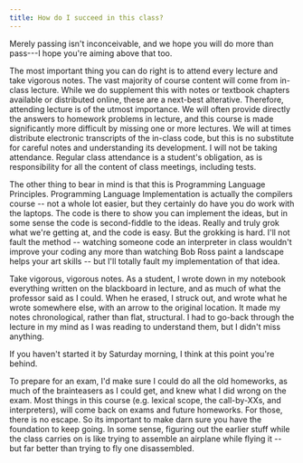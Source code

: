 ```yaml
---
title: How do I succeed in this class?
---
```


Merely passing isn't inconceivable, and we hope you will do more than
pass---I hope you're aiming above that too.

The most important thing you can do right is to attend every lecture
and take vigorous notes. The vast majority of course content will come
from in-class lecture. While we do supplement this with notes or
textbook chapters available or distributed online, these are a
next-best alterative. Therefore, attending lecture is of the utmost
importance. We will often provide directly the answers to homework
problems in lecture, and this course is made significantly more
difficult by missing one or more lectures. We will at times distribute
electronic transcripts of the in-class code, but this is no substitute
for careful notes and understanding its development. I will not be
taking attendance. Regular class attendance is a student's obligation,
as is responsibility for all the content of class meetings, including
tests.

The other thing to bear in mind is that this is Programming Language
Principles. Programming Language Implementation is actually the
compilers course -- not a whole lot easier, but they certainly do have
you do work with the laptops. The code is there to show you can
implement the ideas, but in some sense the code is second-fiddle to
the ideas. Really and truly grok what we're getting at, and the code
is easy. But the grokking is hard. I'll not fault the method --
watching someone code an interpreter in class wouldn't improve your
coding any more than watching Bob Ross paint a landscape helps your
art skills -- but I'll totally fault my implementation of that idea.

Take vigorous, vigorous notes. As a student, I wrote down in my
notebook everything written on the blackboard in lecture, and as much
of what the professor said as I could. When he erased, I struck out,
and wrote what he wrote somewhere else, with an arrow to the original
location. It made my notes chronological, rather than flat,
structural. I had to go-back through the lecture in my mind as I was
reading to understand them, but I didn't miss anything.

If you haven't started it by Saturday morning, I think at this point
you're behind.

To prepare for an exam, I'd make sure I could do all the old
homeworks, as much of the brainteasers as I could get, and knew what I
did wrong on the exam. Most things in this course (e.g. lexical scope,
the call-by-XXs, and interpreters), will come back on exams and future
homeworks. For those, there is no escape. So its important to make
darn sure you have the foundation to keep going. In some sense,
figuring out the earlier stuff while the class carries on is like
trying to assemble an airplane while flying it -- but far better than
trying to fly one disassembled.
